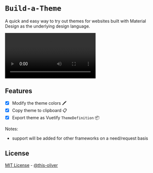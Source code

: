 # `Build-a-Theme`

A quick and easy way to try out themes for websites built with Material Design as the underlying design language.

<!-- refrence mp4 in public folder -->
![Build-a-theme demo video](public/build-a-theme.mp4)

## Features

- [x] Modify the theme colors 🖍️
- [x] Copy theme to clipboard 📋
- [x] Export theme as Vuetify `ThemeDefinition` 📦

Notes:

- support will be added for other frameworks on a need/request basis

## License

[MIT License](LICENSE) - [@this-oliver](https://www.oliverrr.net)

